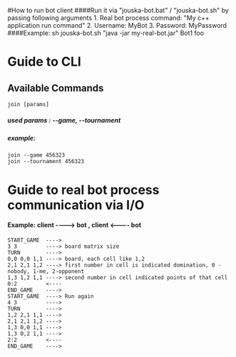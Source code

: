 #How to run bot client
####Run it via "jouska-bot.bat" / "jouska-bot.sh" by passing following arguments
    1. Real bot process command: "My c++ application run command"
    2. Username: MyBot 
    3. Password: MyPassword
####Example: 
    sh jouska-bot.sh "java -jar my-real-bot.jar" Bot1 foo

# Guide to CLI
## Available Commands
    join [params]
##### used params : --game, --tournament
##### example:
    join --game 456323
    join --tournament 456323

# Guide to real bot process communication via I/O 

#### Example: client ----> bot , client <---- bot
    START_GAME  ---->
    3 3         ----> board matrix size
    TURN        ---->
    0,0 0,0 1,1 ----> board, each cell like 1,2 
    2,1 2,1 1,2 ----> first number in cell is indicated domination, 0 - nobody, 1-me, 2-opponent
    1,3 1,2 1,1 ----> second number in cell indicated points of that cell
    0:2         <----
    END_GAME    ---->
    START_GAME  ----> Run again
    4 3         ---->
    TURN        ---->
    1,2 2,1 1,1 ---->
    2,1 2,1 1,2 ---->
    1,3 0,0 1,1 ---->
    1,3 0,2 1,1 ---->
    2:2         <----
    END_GAME    ---->
    

